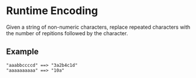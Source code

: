 # Runtime Encoding

Given a string of non-numeric characters, replace repeated characters with the number of repitions followed by the character.

## Example

```
"aaabbccccd" ==> "3a2b4c1d"
"aaaaaaaaaa" ==> "10a"
```
